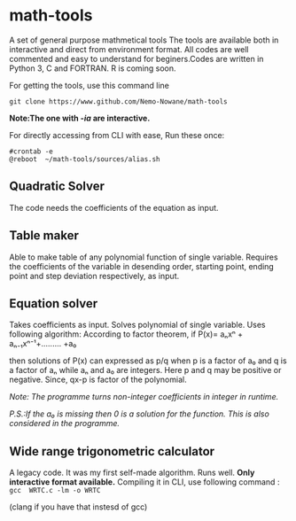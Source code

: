 # math-tools
A set of general purpose mathmetical tools
The tools are available both in interactive and direct from environment format. All codes are well commented and easy to understand for beginers.Codes are written in Python 3, C and FORTRAN.
R is coming soon.

For getting the tools, use this command line

`git clone https://www.github.com/Nemo-Nowane/math-tools`

**Note:The one with *-ia* are interactive.**

For directly accessing from CLI with ease,
Run these once:
```
#crontab -e
@reboot  ~/math-tools/sources/alias.sh
```


## Quadratic Solver 
The code needs the coefficients of the equation as input.

## Table maker
Able to make table of any polynomial function of single variable. 
Requires the coefficients of the variable in desending order, starting point, ending point and step deviation respectively, as input.

## Equation solver
Takes coefficients as input. Solves polynomial of single variable. Uses following algorithm:
According to factor theorem,
if P(x)= aₙxⁿ + aₙ₋₁xⁿ⁻¹+......... +a₀

then solutions of P(x) can expressed as p/q when p is a factor of a₀  and q is a factor of aₙ while aₙ and a₀ are integers. Here p and q may be positive or negative.
Since, qx-p is factor of the polynomial.

*Note: The programme turns non-integer coefficients in integer in runtime.*

*P.S.:If the a₀ is missing then 0 is a solution for the function. This is also considered in the programme.*

## Wide range trigonometric calculator
A legacy code. It was my first self-made algorithm. Runs well. **Only interactive format available.**
Compiling it in CLI, use following command :
`gcc  WRTC.c -lm -o WRTC`

(clang if you have that instesd of gcc)
